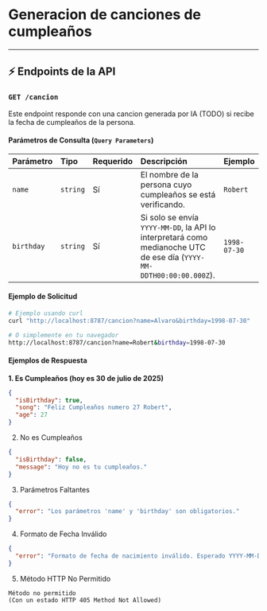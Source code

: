 # Generacion de canciones de cumpleaños
---
## ⚡ Endpoints de la API

### `GET /cancion`

Este endpoint responde con una cancion generada por IA (TODO) si recibe la fecha de cumpleaños de la persona.

#### Parámetros de Consulta (`Query Parameters`)

| Parámetro | Tipo | Requerido | Descripción | Ejemplo |
| :-------- | :--- | :------- | :---------- | :------ |
| `name` | `string` | Sí | El nombre de la persona cuyo cumpleaños se está verificando. | `Robert` |
| `birthday` | `string` | Sí | Si solo se envía `YYYY-MM-DD`, la API lo interpretará como medianoche UTC de ese día (`YYYY-MM-DDTH00:00:00.000Z`). | `1998-07-30` |

#### Ejemplo de Solicitud

```bash
# Ejemplo usando curl
curl "http://localhost:8787/cancion?name=Alvaro&birthday=1998-07-30"

# O simplemente en tu navegador
http://localhost:8787/cancion?name=Robert&birthday=1998-07-30
```

#### Ejemplos de Respuesta

**1. Es Cumpleaños (hoy es 30 de julio de 2025)**

```json
{
  "isBirthday": true,
  "song": "Feliz Cumpleaños numero 27 Robert",
  "age": 27
}
```

2. No es Cumpleaños

```json
{
  "isBirthday": false,
  "message": "Hoy no es tu cumpleaños."
}
```
3. Parámetros Faltantes

```json
{
  "error": "Los parámetros 'name' y 'birthday' son obligatorios."
}
```

4. Formato de Fecha Inválido

```json
{
  "error": "Formato de fecha de nacimiento inválido. Esperado YYYY-MM-DD o YYYY-MM-DDTHH:MM:SS.sssZ."
}
```
5. Método HTTP No Permitido

```
Método no permitido
(Con un estado HTTP 405 Method Not Allowed)
```